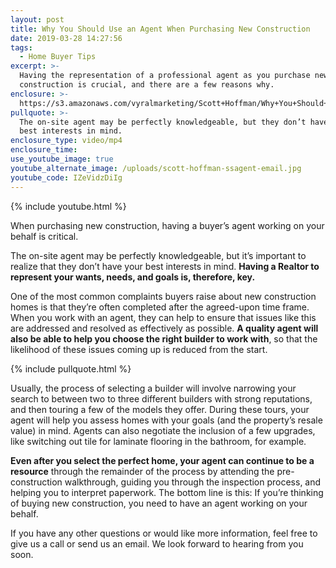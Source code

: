 ```yaml
---
layout: post
title: Why You Should Use an Agent When Purchasing New Construction
date: 2019-03-28 14:27:56
tags:
  - Home Buyer Tips
excerpt: >-
  Having the representation of a professional agent as you purchase new
  construction is crucial, and there are a few reasons why.
enclosure: >-
  https://s3.amazonaws.com/vyralmarketing/Scott+Hoffman/Why+You+Should+Use+an+Agent+When+Purchasing+New+Construction.mp4
pullquote: >-
  The on-site agent may be perfectly knowledgeable, but they don’t have your
  best interests in mind.
enclosure_type: video/mp4
enclosure_time:
use_youtube_image: true
youtube_alternate_image: /uploads/scott-hoffman-ssagent-email.jpg
youtube_code: IZeVidzDiIg
---
```


{% include youtube.html %}

When purchasing new construction, having a buyer’s agent working on your behalf is critical.&nbsp;

The on-site agent may be perfectly knowledgeable, but it’s important to realize that they don’t have your best interests in mind. **Having a Realtor to represent your wants, needs, and goals is, therefore, key.&nbsp;**

One of the most common complaints buyers raise about new construction homes is that they’re often completed after the agreed-upon time frame. When you work with an agent, they can help to ensure that issues like this are addressed and resolved as effectively as possible. **A quality agent will also be able to help you choose the right builder to work with**, so that the likelihood of these issues coming up is reduced from the start.&nbsp;

{% include pullquote.html %}

Usually, the process of selecting a builder will involve narrowing your search to between two to three different builders with strong reputations, and then touring a few of the models they offer. During these tours, your agent will help you assess homes with your goals (and the property’s resale value) in mind. Agents can also negotiate the inclusion of a few upgrades, like switching out tile for laminate flooring in the bathroom, for example.

**Even after you select the perfect home, your agent can continue to be a resource** through the remainder of the process by attending the pre-construction walkthrough, guiding you through the inspection process, and helping you to interpret paperwork. The bottom line is this: If you’re thinking of buying new construction, you need to have an agent working on your behalf.&nbsp;

If you have any other questions or would like more information, feel free to give us a call or send us an email. We look forward to hearing from you soon.